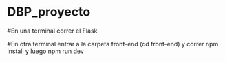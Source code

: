 # DBP_proyecto

#En una terminal correr el Flask

#En otra terminal entrar a la carpeta front-end (cd front-end) y correr npm install y luego npm run dev
